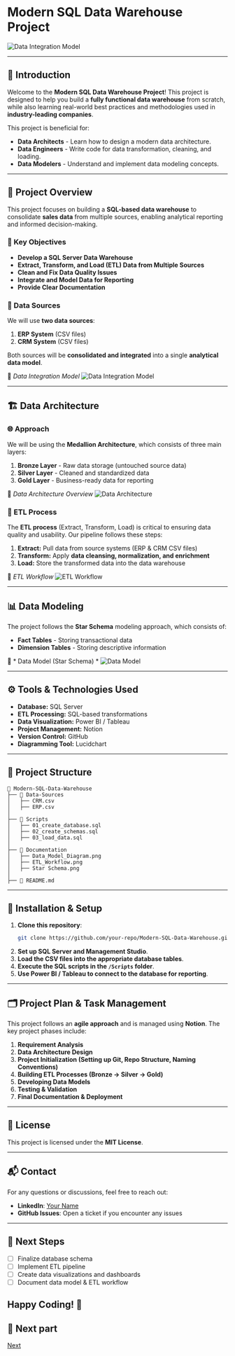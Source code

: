 # Modern SQL Data Warehouse Project

![Data Integration Model](https://github.com/Gkkumar2/SQL-DW-Project/blob/main/Docs/datawarehouse.jpeg)

---

## 🚀 Introduction
Welcome to the **Modern SQL Data Warehouse Project**! This project is designed to help you build a **fully functional data warehouse** from scratch, while also learning real-world best practices and methodologies used in **industry-leading companies**.

This project is beneficial for:
- **Data Architects** - Learn how to design a modern data architecture.
- **Data Engineers** - Write code for data transformation, cleaning, and loading.
- **Data Modelers** - Understand and implement data modeling concepts.

---

## 📌 Project Overview
This project focuses on building a **SQL-based data warehouse** to consolidate **sales data** from multiple sources, enabling analytical reporting and informed decision-making.

### 🎯 Key Objectives
- **Develop a SQL Server Data Warehouse**
- **Extract, Transform, and Load (ETL) Data from Multiple Sources**
- **Clean and Fix Data Quality Issues**
- **Integrate and Model Data for Reporting**
- **Provide Clear Documentation**

### 📂 Data Sources
We will use **two data sources**:
1. **ERP System** (CSV files)
2. **CRM System** (CSV files)

Both sources will be **consolidated and integrated** into a single **analytical data model**.

📌 *Data Integration Model*
![Data Integration Model](https://github.com/Gkkumar2/SQL-DW-Project/blob/main/Docs/Intergration%20model%20(1).jpeg)

---

## 🏗️ Data Architecture

### 🌐 Approach
We will be using the **Medallion Architecture**, which consists of three main layers:
1. **Bronze Layer** - Raw data storage (untouched source data)
2. **Silver Layer** - Cleaned and standardized data
3. **Gold Layer** - Business-ready data for reporting

📌 *Data Architecture Overview*
![Data Architecture](https://github.com/Gkkumar2/SQL-DW-Project/blob/main/Docs/Data%20architect.jpeg)


### 🔧 ETL Process
The **ETL process** (Extract, Transform, Load) is critical to ensuring data quality and usability. Our pipeline follows these steps:
1. **Extract:** Pull data from source systems (ERP & CRM CSV files)
2. **Transform:** Apply **data cleansing, normalization, and enrichment**
3. **Load:** Store the transformed data into the data warehouse

📌 *ETL Workflow*
![ETL Workflow](https://github.com/Gkkumar2/SQL-DW-Project/blob/main/Docs/data%20flow.jpeg)

---

## 📊 Data Modeling
The project follows the **Star Schema** modeling approach, which consists of:
- **Fact Tables** - Storing transactional data
- **Dimension Tables** - Storing descriptive information

📌 * Data Model (Star Schema) *
![Data Model](https://github.com/Gkkumar2/SQL-DW-Project/blob/main/Docs/star%20schema.jpeg)

---

## ⚙️ Tools & Technologies Used
- **Database:** SQL Server
- **ETL Processing:** SQL-based transformations
- **Data Visualization:** Power BI / Tableau
- **Project Management:** Notion
- **Version Control:** GitHub
- **Diagramming Tool:** Lucidchart

---

## 📁 Project Structure
```
📂 Modern-SQL-Data-Warehouse
├── 📂 Data-Sources
│   ├── CRM.csv
│   ├── ERP.csv
│
├── 📂 Scripts
│   ├── 01_create_database.sql
│   ├── 02_create_schemas.sql
│   ├── 03_load_data.sql
│
├── 📂 Documentation
│   ├── Data_Model_Diagram.png
│   ├── ETL_Workflow.png
│   ├── Star Schema.png
│
├── 📜 README.md
```

---

## 📖 Installation & Setup
1. **Clone this repository**:
   ```bash
   git clone https://github.com/your-repo/Modern-SQL-Data-Warehouse.git
   ```
2. **Set up SQL Server and Management Studio**.
3. **Load the CSV files into the appropriate database tables**.
4. **Execute the SQL scripts in the `/Scripts` folder**.
5. **Use Power BI / Tableau to connect to the database for reporting**.

---

## 🗂️ Project Plan & Task Management
This project follows an **agile approach** and is managed using **Notion**. The key project phases include:
1. **Requirement Analysis**
2. **Data Architecture Design**
3. **Project Initialization (Setting up Git, Repo Structure, Naming Conventions)**
4. **Building ETL Processes (Bronze → Silver → Gold)**
5. **Developing Data Models**
6. **Testing & Validation**
7. **Final Documentation & Deployment**

---


## 📜 License
This project is licensed under the **MIT License**.

---

## 📬 Contact
For any questions or discussions, feel free to reach out:
- **LinkedIn**: [Your Name](https://linkedin.com/in/yourprofile)
- **GitHub Issues**: Open a ticket if you encounter any issues

---

## 🎯 Next Steps
- [ ] Finalize database schema
- [ ] Implement ETL pipeline
- [ ] Create data visualizations and dashboards
- [ ] Document data model & ETL workflow

Happy Coding! 🚀
---
## 🎯 Next part
[Next](https://linkedin.com/in/yourprofile)

